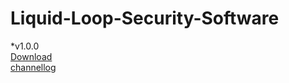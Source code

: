# Liquid-Loop-Security-Software


*v1.0.0<br>
[Download](https://github.com/amalprasad0/Liquid-Loop-Security-Software/releases/tag/v1.0.0)<br>
        [channellog]()


